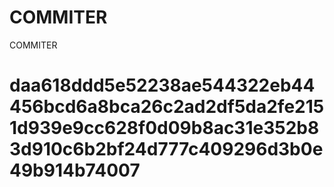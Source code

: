 # COMMITER
COMMITER






# daa618ddd5e52238ae544322eb44456bcd6a8bca26c2ad2df5da2fe2151d939e9cc628f0d09b8ac31e352b83d910c6b2bf24d777c409296d3b0e49b914b74007
